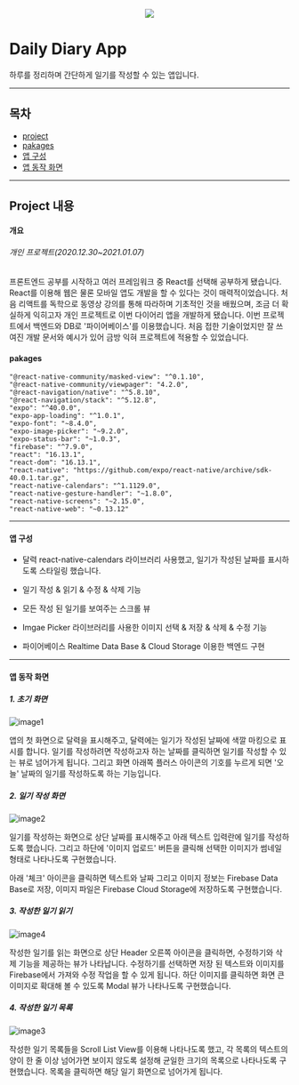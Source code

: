 <p align="center"><img src="https://user-images.githubusercontent.com/60888056/104449235-a211a500-55e1-11eb-9f66-7cd0f6ee1a50.png"/></p>

# Daily Diary App

하루를 정리하며 간단하게 일기를 작성할 수 있는 앱입니다.

---

## 목차

- [project](#project-내용)
- [pakages](#pakages)
- [앱 구성](#앱-구성)
- [앱 동작 화면](#앱-동작-화면)


---

## Project 내용

#### 개요
###### 개인 프로젝트(2020.12.30~2021.01.07)
프론트엔드 공부를 시작하고 여러 프레임워크 중 React를 선택해 공부하게 됐습니다. React를 이용해 웹은 물론 모바일 앱도 개발을 할 수 있다는 것이 매력적이었습니다. 처음 리액트를 독학으로 동영상 강의를 통해 따라하며 기초적인 것을 배웠으며, 조금 더 확실하게 익히고자 개인 프로젝트로 이번 다이어리 앱을 개발하게 됐습니다. 이번 프로젝트에서 백엔드와 DB로 '파이어베이스'를 이용했습니다. 처음 접한 기술이었지만 잘 쓰여진 개발 문서와 예시가 있어 금방 익혀 프로젝트에 적용할 수 있었습니다.

#### pakages

```
"@react-native-community/masked-view": "^0.1.10",
"@react-native-community/viewpager": "4.2.0",
"@react-navigation/native": "^5.8.10",
"@react-navigation/stack": "^5.12.8",
"expo": "^40.0.0",
"expo-app-loading": "^1.0.1",
"expo-font": "~8.4.0",
"expo-image-picker": "~9.2.0",
"expo-status-bar": "~1.0.3",
"firebase": "^7.9.0",
"react": "16.13.1",
"react-dom": "16.13.1",
"react-native": "https://github.com/expo/react-native/archive/sdk-40.0.1.tar.gz",
"react-native-calendars": "^1.1129.0",
"react-native-gesture-handler": "~1.8.0",
"react-native-screens": "~2.15.0",
"react-native-web": "~0.13.12"
```

---

#### 앱 구성

- 달력
react-native-calendars 라이브러리 사용했고, 일기가 작성된 날짜를 표시하도록 스타일링 했습니다.

- 일기 작성 & 읽기 & 수정 & 삭제 기능
- 모든 작성 된 일기를 보여주는 스크롤 뷰
- Imgae Picker 라이브러리를 사용한 이미지 선택 & 저장 & 삭제 & 수정 기능
- 파이어베이스 Realtime Data Base & Cloud Storage 이용한 백엔드 구현

---

#### 앱 동작 화면


##### 1. 초기 화면

![image1](https://user-images.githubusercontent.com/60888056/103906523-5f644e80-5143-11eb-861f-f7932b165d96.jpg)

앱의 첫 화면으로 달력을 표시해주고, 달력에는 일기가 작성된 날짜에 색깔 마킹으로 표시를 합니다. 일기를 작성하려면 작성하고자 하는 날짜를 클릭하면 일기를 작성할 수 있는 뷰로 넘어가게 됩니다. 그리고 화면 아래쪽 플러스 아이콘의 기호를 누르게 되면 '오늘' 날짜의 일기를 작성하도록 하는 기능입니다.

##### 2. 일기 작성 화면

![image2](https://user-images.githubusercontent.com/60888056/103906522-5ecbb800-5143-11eb-8993-4e23f0ff1924.jpg)

일기를 작성하는 화면으로 상단 날짜를 표시해주고 아래 텍스트 입력란에 일기를 작성하도록 했습니다. 그리고 하단에 '이미지 업로드' 버튼을 클릭해 선택한 이미지가 썸네일 형태로 나타나도록 구현했습니다. 

아래 '체크' 아이콘을 클릭하면 텍스트와 날짜 그리고 이미지 정보는 Firebase Data Base로 저장, 이미지 파일은 Firebase Cloud Storage에 저장하도록 구현했습니다.

##### 3. 작성한 일기 읽기

![image4](https://user-images.githubusercontent.com/60888056/103908264-a5baad00-5145-11eb-944d-456258286fb8.jpg)

작성한 일기를 읽는 화면으로 상단 Header 오른쪽 아이콘을 클릭하면, 수정하기와 삭제 기능을 제공하는 뷰가 나타납니다. 수정하기를 선택하면 저장 된 텍스트와 이미지를 Firebase에서 가져와 수정 작업을 할 수 있게 됩니다. 하단 이미지를 클릭하면 화면 큰 이미지로 확대해 볼 수 있도록 Modal 뷰가 나타나도록 구현했습니다.

##### 4. 작성한 일기 목록

![image3](https://user-images.githubusercontent.com/60888056/103908268-a6534380-5145-11eb-9d9a-195587700381.jpg)

작성한 일기 목록들을 Scroll List View를 이용해 나타나도록 했고, 각 목록의 텍스트의 양이 한 줄 이상 넘어가면 보이지 않도록 설정해 균일한 크기의 목록으로 나타나도록 구현했습니다.
목록을 클릭하면 해당 일기 화면으로 넘어가게 됩니다.
